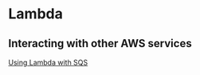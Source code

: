 # Lambda


## Interacting with other AWS services
[Using Lambda with SQS](https://docs.aws.amazon.com/lambda/latest/dg/with-sqs.html)